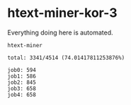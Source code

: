 # htext-miner-kor-3

Everything doing here is automated.

```
htext-miner

total: 3341/4514 (74.01417811253876%)

job0: 594
job1: 586
job2: 845
job3: 658
job4: 658
```